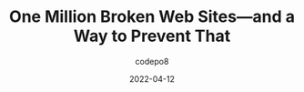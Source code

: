 ---
author: codepo8
date: 2022-04-12
draft: true
tags:
  - accessibility
  - user-agents
  - tooling
target_url: https://christianheilmann.com/2022/04/12/one-million-broken-web-sites-and-a-way-to-prevent-that/
title: One Million Broken Web Sites—and a Way to Prevent That
---